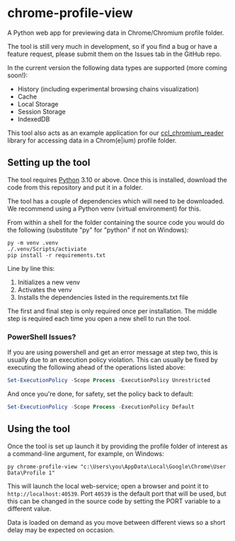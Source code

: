 # chrome-profile-view

A Python web app for previewing data in Chrome/Chromium profile folder.

The tool is still very much in development, so if you find a bug or have a 
feature request, please submit them on the Issues tab in the GitHub repo. 

In the current version the following data types are supported (more coming 
soon!):

* History (including experimental browsing chains visualization)
* Cache
* Local Storage
* Session Storage
* IndexedDB

This tool also acts as an example application for our 
[ccl_chromium_reader](https://github.com/cclgroupltd/ccl_chromium_reader)
library for accessing data in a Chrom(e|ium) profile folder. 

## Setting up the tool
The tool requires [Python](https://python.org) 3.10 or above. Once this is 
installed, download the code from this repository and put it in a folder.

The tool has a couple of dependencies which will need to be downloaded. We
recommend using a Python venv (virtual environment) for this.

From within a shell for the folder containing the source code you would do 
the following (substitute "py" for "python" if not on Windows):

```commandline
py -m venv .venv
./.venv/Scripts/activiate
pip install -r requirements.txt
```

Line by line this:
1. Initializes a new venv
2. Activates the venv
3. Installs the dependencies listed in the requirements.txt file

The first and final step is only required once per installation. The middle
step is required each time you open a new shell to run the tool.

### PowerShell Issues?

If you are using powershell and get an error message at step two, this is 
usually due to an execution policy violation. This can usually be fixed by
executing the following ahead of the operations listed above:

```powershell
Set-ExecutionPolicy -Scope Process -ExecutionPolicy Unrestricted
```

And once you're done, for safety, set the policy back to default:

```powershell
Set-ExecutionPolicy -Scope Process -ExecutionPolicy Default
```

## Using the tool

Once the tool is set up launch it by providing the profile folder of interest
as a command-line argument, for example, on Windows:

```commandline
py chrome-profile-view "c:\Users\you\AppData\Local\Google\Chrome\User Data\Profile 1"
```

This will launch the local web-service; open a browser and point it to 
`http://localhost:40539`. Port `40539` is the default port that will be used, 
but this can be changed in the source code by setting the PORT variable to a 
different value.

Data is loaded on demand as you move between different views so a short delay
may be expected on occasion.